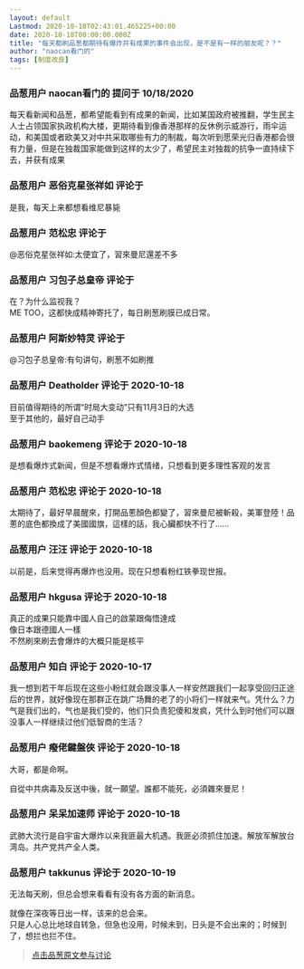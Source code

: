 ```yaml
---
layout: default
Lastmod: 2020-10-18T02:43:01.465225+00:00
date: 2020-10-18T00:00:00.000Z
title: "每天都刷品葱都期待有爆炸并有成果的事件会出现，是不是有一样的朋友呢？？"
author: "naocan看门的"
tags: [制度改良]
---
```



### 品葱用户 **naocan看门的** 提问于 10/18/2020
    
每天看新闻和品葱，都希望能看到有成果的新闻，比如某国政府被推翻，学生民主人士占领国家执政机构大楼，更期待看到像香港那样的反休例示威游行，雨伞运动，和美国或者欧美又对中共采取哪些有力的制裁，每次听到愿荣光归香港都会很有力量，但是在独裁国家能做到这样的太少了，希望民主对独裁的抗争一直持续下去，并获有成果
    
                

### 品葱用户 **恶俗克星张祥如** 评论于 
        
是我，每天上来都想看维尼暴毙
        
                

### 品葱用户 **范松忠** 评论于 
        
@恶俗克星张祥如:太便宜了，習來曼尼還差不多
        
                

### 品葱用户 **习包子总皇帝** 评论于 
        
在？为什么监视我？  
ME TOO，这都快成精神寄托了，每日刷葱刷膜已成日常。
        
                

### 品葱用户 **阿斯妙特灵** 评论于 
        
@习包子总皇帝:有句讲句，刷葱不如刷推
        
                

### 品葱用户 **Deatholder** 评论于 2020-10-18
        
目前值得期待的所谓“时局大变动”只有11月3日的大选  
至于其他的，最好自己动手
        
                

### 品葱用户 **baokemeng** 评论于 2020-10-18
        
是想看爆炸式新闻，但是不想看爆炸式情绪，只想看到更多理性客观的发言
        
                

### 品葱用户 **范松忠** 评论于 2020-10-18
        
太期待了，最好早晨醒來，打開品蔥顏色都變了，習來曼尼被斬殺，美軍登陸！品蔥的底色都換成了美國國旗，這樣的話，我心臟都快不行了……
        
                

### 品葱用户 **汪汪** 评论于 2020-10-18
        
以前是，后来觉得再爆炸也没用。现在只想看粉红铁拳现世报。
        
                

### 品葱用户 **hkgusa** 评论于 2020-10-18
        
真正的成果只能靠中國人自己的啟蒙跟侮悟達成  
像日本跟德國人一樣  
不然刷來刷去會爆炸的大概只能是核平
        
                

### 品葱用户 **知白** 评论于 2020-10-17
        
我一想到若干年后现在这些小粉红就会跟没事人一样安然跟我们一起享受回归正途后的世界，就好像现在那群正在跳广场舞的老了的小将们一样就来气。凭什么？力气是我们出的，气也是我们受的，他们只负责犯傻和发疯，凭什么到时他们可以跟没事人一样继续过他们低智商的生活？
        
                

### 品葱用户 **癈佬鍵盤俠** 评论于 2020-10-18
        
大哥，都是命啊。  
  
自從中共病毒及反送中後，就一願望。誰都不能死，必須雜來曼尼！
        
                

### 品葱用户 **呆呆加速师** 评论于 2020-10-18
        
武肺大流行是自宇宙大爆炸以来我匪最大机遇。我匪必须抓住加速。解放军解放台湾岛。共产党共产全人类。
        
                

### 品葱用户 **takkunus** 评论于 2020-10-19
        
无法每天刷，但总会想来看看有没有各方面的新消息。  
  
就像在深夜等日出一样，该来的总会来。  
只是人心总比地球自转急，但急也没用，时候未到，日头是不会出来的；时候到了，想拦也拦不住。
        
                





> [点击品葱原文参与讨论](https://pincong.rocks/question/32364)


